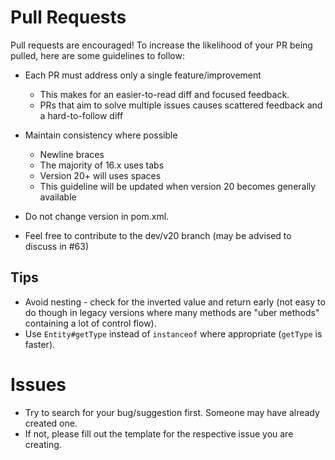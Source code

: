 # Pull Requests

Pull requests are encouraged! To increase the likelihood of your PR being pulled, here are some guidelines to follow:

- Each PR must address only a single feature/improvement
  - This makes for an easier-to-read diff and focused feedback.
  - PRs that aim to solve multiple issues causes scattered feedback and a hard-to-follow diff

- Maintain consistency where possible
  - Newline braces
  - The majority of 16.x uses tabs
  - Version 20+ will uses spaces
  - This guideline will be updated when version 20 becomes generally available

- Do not change version in pom.xml.

- Feel free to contribute to the dev/v20 branch (may be advised to discuss in #63)

## Tips
- Avoid nesting - check for the inverted value and return early (not easy to do though in legacy versions where many methods are "uber methods" containing a lot of control flow).
- Use `Entity#getType` instead of `instanceof` where appropriate (`getType` is faster).

# Issues

- Try to search for your bug/suggestion first. Someone may have already created one.
- If not, please fill out the template for the respective issue you are creating.
